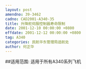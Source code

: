 ```yaml
---
layout: post
amendno: 39-3462
cadno: CAD2001-A340-35
title: 升降舵伺服控制器寿命限制
date: 2001-12-10 00:00:00 +0800
effdate: 2001-12-12 00:00:00 +0800
tag: A340
categories: 民航华东管理局适航处
author: 何正华
---
```


##适用范围:
适用于所有A340系列飞机

